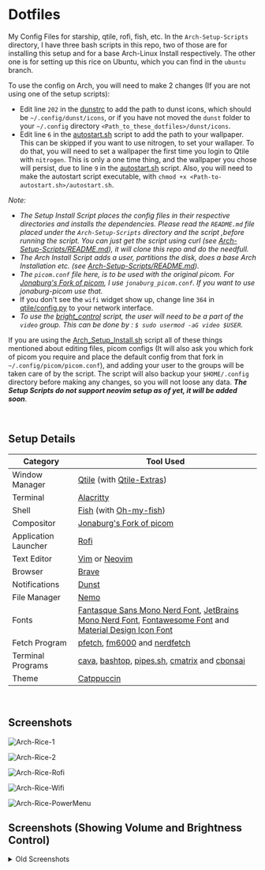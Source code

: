# Dotfiles
My Config Files for starship, qtile, rofi, fish, etc. In the ```Arch-Setup-Scripts``` directory, I have three bash scripts in this repo, two of those
are for installing this setup and for a base Arch-Linux Install respectively. The other one is for setting up this rice on Ubuntu, which you can find
in the `ubuntu` branch.

To use the config on Arch, you will need to make 2 changes (If you are not using one of the setup scripts):
- Edit line `202` in the [dunstrc](https://github.com/Ruturajn/Dotfiles/blob/main/dunst/dunstrc) to add the path to dunst icons, which should be
  `~/.config/dunst/icons`, or if you have not moved the `dunst` folder to your `~/.config` directory `<Path_to_these_dotfiles>/dunst/icons`.
- Edit line `6` in the [autostart.sh](https://github.com/Ruturajn/Dotfiles/blob/main/qtile/autostart.sh) script to add the path to your wallpaper. 
  This can be skipped if you want to use nitrogen, to set your wallaper. To do that, you will need to set a wallpaper the first time you login to Qtile
  with `nitrogen`. This is only a one time thing, and the wallpaper you chose will persist, due to line `9` in the 
  [autostart.sh](https://github.com/Ruturajn/Dotfiles/blob/main/qtile/autostart.sh) script. Also, you will need to make the autostart script executable,
  with `chmod +x <Path-to-autostart.sh>/autostart.sh`.

*Note:* 
- *The Setup Install Script places the config files in their respective directories and installs the dependencies. Please read the ```README.md``` file placed
under the `Arch-Setup-Scripts` directory and the script ,before running the script. You can just get the script using curl (see 
[Arch-Setup-Scripts/README.md](https://github.com/Ruturajn/Dotfiles/tree/main/Arch-Setup-Scripts)), it will clone this repo and do the needfull.*
- *The Arch Install Script adds a user, partitions the disk, does a base Arch Installation etc. (see [Arch-Setup-Scripts/README.md](https://github.com/Ruturajn/Dotfiles/tree/main/Arch-Setup-Scripts)).*
- *The `picom.conf` file here, is to be used with the original picom. For [Jonaburg's Fork of picom](https://github.com/jonaburg/picom),
  I use `jonaburg_picom.conf`. If you want to use jonaburg-picom use that.*
- If you don't see the `wifi` widget show up, change line `364` in [qtile/config.py](https://github.com/Ruturajn/Dotfiles/blob/main/qtile/config.py)
  to your network interface.
- *To use the [bright_control](https://github.com/Ruturajn/Dotfiles/blob/main/qtile/bright_control) script, the user will need to be a part of the 
  `video` group. This can be done by : `$ sudo usermod -aG video $USER`.*

If you are using the [Arch_Setup_Install.sh](https://github.com/Ruturajn/Dotfiles/blob/main/Arch-Setup-Scripts/Arch_Setup_Install.sh) script all of 
these things mentioned about editing files, picom configs (It will also ask you which fork of picom you require and place the default config
from that fork in `~/.config/picom/picom.conf`), and adding your user to the groups will be taken care of by the script. The script will also
backup your `$HOME/.config` directory before making any changes, so you will not loose any data. **_The Setup Scripts do not support neovim setup as of
yet, it will be added soon_**.

<br />

## Setup Details

| Category | Tool Used |
| --- | --- |
| Window Manager | [Qtile](https://github.com/qtile/qtile) (with [Qtile-Extras](https://github.com/elParaguayo/qtile-extras)) |
| Terminal | [Alacritty](https://github.com/alacritty/alacritty) |
| Shell    | [Fish](https://github.com/fish-shell/fish-shell) (with [Oh-my-fish](https://github.com/oh-my-fish/oh-my-fish)) |
| Compositor | [Jonaburg's Fork of picom](https://github.com/jonaburg/picom) |
| Application Launcher | [Rofi](https://github.com/davatorium/rofi) | 
| Text Editor | [Vim](https://github.com/vim/vim) or [Neovim](https://github.com/neovim/neovim) |
| Browser | [Brave](https://brave.com/) |
| Notifications | [Dunst](https://github.com/dunst-project/dunst) |
| File Manager | [Nemo](https://github.com/linuxmint/nemo) |
| Fonts | [Fantasque Sans Mono Nerd Font](https://github.com/ryanoasis/nerd-fonts/tree/master/patched-fonts/FantasqueSansMono/Regular/complete), [JetBrains Mono Nerd Font](https://github.com/ryanoasis/nerd-fonts/tree/master/patched-fonts/JetBrainsMono/Ligatures/Regular/complete), [Fontawesome Font](https://github.com/FortAwesome/Font-Awesome) and [Material Design Icon Font](https://github.com/google/material-design-icons/blob/master/font/MaterialIcons-Regular.ttf) |
| Fetch Program | [pfetch](https://github.com/dylanaraps/pfetch), [fm6000](https://github.com/anhsirk0/fetch-master-6000) and [nerdfetch](https://github.com/ThatOneCalculator/NerdFetch) |
| Terminal Programs | [cava](https://github.com/karlstav/cava), [bashtop](https://github.com/aristocratos/bashtop), [pipes.sh](https://github.com/pipeseroni/pipes.sh), [cmatrix](https://github.com/abishekvashok/cmatrix) and [cbonsai](https://gitlab.com/jallbrit/cbonsai) |
| Theme | [Catppuccin](https://github.com/catppuccin/catppuccin) |

<br />

## Screenshots
![Arch-Rice-1](https://user-images.githubusercontent.com/56625259/174470042-5732da0a-d178-40c5-a8e4-790938f29d74.png)

![Arch-Rice-2](https://user-images.githubusercontent.com/56625259/174470046-ff2404c9-5f2a-4323-86a7-6f54690689c1.png)

![Arch-Rice-Rofi](https://user-images.githubusercontent.com/56625259/174470048-dbf91f68-9c13-4aaa-912b-71afc9326c8d.png)

![Arch-Rice-Wifi](https://user-images.githubusercontent.com/56625259/174470061-d0c25b4c-ebcc-4826-893c-d258dabc2f4d.png)

![Arch-Rice-PowerMenu](https://user-images.githubusercontent.com/56625259/174470067-dd74b2a6-99c1-453b-a454-a8231f23fe00.png)

## Screenshots (Showing Volume and Brightness Control)
<details>
<summary>Old Screenshots</summary>
<br>

![Arch_Rice_Qtile](https://user-images.githubusercontent.com/56625259/170982950-a64198cd-11c6-4372-b731-699f6e24422f.png)

![Arch_Rice_Qtile_1](https://user-images.githubusercontent.com/56625259/170983002-f8f7a216-383c-4a12-967f-8c12be56008f.png)

![Arch_Rice_Qtile_Rofi](https://user-images.githubusercontent.com/56625259/170983036-b79e3f1c-ad1e-4a70-a4b0-2b106fefdbeb.png)

![Arch_Rice_Qtile_Vol-Up](https://user-images.githubusercontent.com/56625259/170983071-5ced2d72-36a0-40ff-8742-ea7f110885e1.png)

![Arch_Rice_Qtile_Vol-Down](https://user-images.githubusercontent.com/56625259/170983084-7ebc4cdb-5bdf-447d-90f2-37a14d1538ff.png)

![Arch_Rice_Qtile_Vol-Mute](https://user-images.githubusercontent.com/56625259/170983101-205fc931-5138-4d9b-a145-4cedd5ab8e1e.png)

![Arch_Rice_Qtile_Vol-UnMute](https://user-images.githubusercontent.com/56625259/170983129-452a26be-e0ee-4194-9e9f-35296a9c6be6.png)

![Arch_Rice_Qtile_Brightness](https://user-images.githubusercontent.com/56625259/170983161-d5827eee-dd7f-406a-95bd-a026cfc34b20.png)

<br />
  
</details>

